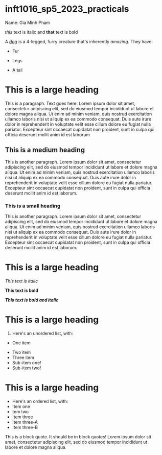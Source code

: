 # inft1016_sp5_2023_practicals

Name: Gia Minh Pham

*this* text is italic and **that** text is bold 

A [_dog_](https://en.wikipedia.org/wiki/Dog) is a 4-legged, furry creature that's inherently *amazing*. They have:

- Fur

- Legs 

- A tail 

# This is a large heading
This is a paragraph. Text goes here. Lorem ipsum dolor sit amet, consectetur adipiscing elit, sed do eiusmod tempor incididunt ut labore et dolore magna aliqua. Ut enim ad minim veniam, quis nostrud exercitation ullamco laboris nisi ut aliquip ex ea commodo consequat. Duis aute irure dolor in reprehenderit in voluptate velit esse cillum dolore eu fugiat nulla pariatur. Excepteur sint occaecat cupidatat non proident, sunt in culpa qui officia deserunt mollit anim id est laborum

## This is a medium heading ##
This is another paragraph. Lorem ipsum dolor sit amet, consectetur adipiscing elit, sed do eiusmod tempor incididunt ut labore et dolore magna aliqua. Ut enim ad minim veniam, quis nostrud exercitation ullamco laboris nisi ut aliquip ex ea commodo consequat. Duis aute irure dolor in reprehenderit in voluptate velit esse cillum dolore eu fugiat nulla pariatur. Excepteur sint occaecat cupidatat non proident, sunt in culpa qui officia deserunt mollit anim id est laborum.

### This is a small heading ###
This is another paragraph. Lorem ipsum dolor sit amet, consectetur adipiscing elit, sed do eiusmod tempor incididunt ut labore et dolore magna aliqua. Ut enim ad minim veniam, quis nostrud exercitation ullamco laboris nisi ut aliquip ex ea commodo consequat. Duis aute irure dolor in reprehenderit in voluptate velit esse cillum dolore eu fugiat nulla pariatur. Excepteur sint occaecat cupidatat non proident, sunt in culpa qui officia deserunt mollit anim id est laborum.

# This is a large heading #

*This text is italic*

**This text is bold**

_**This text is bold and italic**_

# This is a large heading #
1. Here's an unordered list, with:
-  One item
*  Two item
*  Three item
*   Sub-item one!
*   Sub-item two!
# This is a large heading #
* Here's an ordered list, with:
*  Item one
*  tem two
*  Item three
*   Item three-A
*   Item three-B

This is a block quote. It should be in block quotes! Lorem ipsum dolor sit amet, consectetur adipiscing elit, sed do eiusmod tempor incididunt ut labore et dolore magna aliqua.

